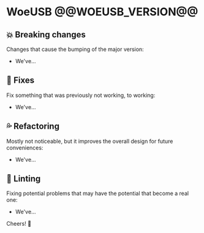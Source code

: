 # WoeUSB @@WOEUSB_VERSION@@

## :boom: Breaking changes

Changes that cause the bumping of the major version:

* We've...

## :wrench: Fixes

Fix something that was previously not working, to working:

* We've...

## :sweat_drops: Refactoring

Mostly not noticeable, but it improves the overall design for future conveniences:

* We've...

## :pinching_hand: Linting

Fixing potential problems that may have the potential that become a real one:

* We've...

Cheers!  :clinking_glasses:
